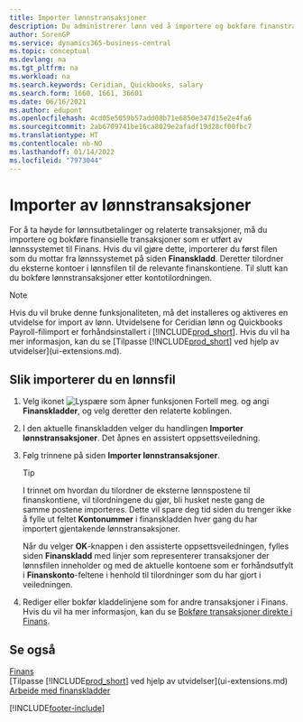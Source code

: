 ```yaml
---
title: Importer lønnstransaksjoner
description: Du administrerer lønn ved å importere og bokføre finanstransaksjoner fra lønnssystemet til Finans ved hjelp av en utvidelse for lønn, for eksempel Ceridian.
author: SorenGP
ms.service: dynamics365-business-central
ms.topic: conceptual
ms.devlang: na
ms.tgt_pltfrm: na
ms.workload: na
ms.search.keywords: Ceridian, Quickbooks, salary
ms.search.form: 1660, 1661, 36601
ms.date: 06/16/2021
ms.author: edupont
ms.openlocfilehash: 4cd05e5059b57add08b71e6850e347d15e2e4fa6
ms.sourcegitcommit: 2ab6709741be16ca8029e2afadf19d28cf00fbc7
ms.translationtype: HT
ms.contentlocale: nb-NO
ms.lasthandoff: 01/14/2022
ms.locfileid: "7973044"
---
```

# <a name="importing-payroll-transactions"></a>Importer av lønnstransaksjoner

For å ta høyde for lønnsutbetalinger og relaterte transaksjoner, må du importere og bokføre finansielle transaksjoner som er utført av lønnssystemet til Finans. Hvis du vil gjøre dette, importerer du først filen som du mottar fra lønnssystemet på siden **Finanskladd**. Deretter tilordner du eksterne kontoer i lønnsfilen til de relevante finanskontiene. Til slutt kan du bokføre lønnstransaksjoner etter kontotilordningen.

> [!NOTE]  
> Hvis du vil bruke denne funksjonaliteten, må det installeres og aktiveres en utvidelse for import av lønn. Utvidelsene for Ceridian lønn og Quickbooks Payroll-filimport er forhåndsinstallert i [!INCLUDE[prod_short](includes/prod_short.md)]. Hvis du vil ha mer informasjon, kan du se [Tilpasse [!INCLUDE[prod_short](includes/prod_short.md)] ved hjelp av utvidelser](ui-extensions.md).

## <a name="to-import-a-payroll-file"></a>Slik importerer du en lønnsfil

1. Velg ikonet ![Lyspære som åpner funksjonen Fortell meg.](media/ui-search/search_small.png "Fortell hva du vil gjøre") og angi **Finanskladder**, og velg deretter den relaterte koblingen.
2. I den aktuelle finanskladden velger du handlingen **Importer lønnstransaksjoner**. Det åpnes en assistert oppsettsveiledning.
3. Følg trinnene på siden **Importer lønnstransaksjoner**.

    > [!TIP]  
    >   I trinnet om hvordan du tilordner de eksterne lønnspostene til finanskontiene, vil tilordningene du gjør, bli husket neste gang de samme postene importeres. Dette vil spare deg tid siden du trenger ikke å fylle ut feltet **Kontonummer** i finanskladden hver gang du har importert gjentakende lønnstransaksjoner.   

    Når du velger **OK**-knappen i den assisterte oppsettsveiledningen, fylles siden **Finanskladd** med linjer som representerer transaksjoner der lønnsfilen inneholder og med de aktuelle kontoene som er forhåndsutfylt i **Finanskonto**-feltene i henhold til tilordninger som du har gjort i veiledningen.
4. Rediger eller bokfør kladdelinjene som for andre transaksjoner i Finans. Hvis du vil ha mer informasjon, kan du se [Bokføre transaksjoner direkte i Finans](finance-how-post-transactions-directly.md).   

## <a name="see-also"></a>Se også

[Finans](finance.md)  
[Tilpasse [!INCLUDE[prod_short](includes/prod_short.md)] ved hjelp av utvidelser](ui-extensions.md)  
[Arbeide med finanskladder](ui-work-general-journals.md)  


[!INCLUDE[footer-include](includes/footer-banner.md)]